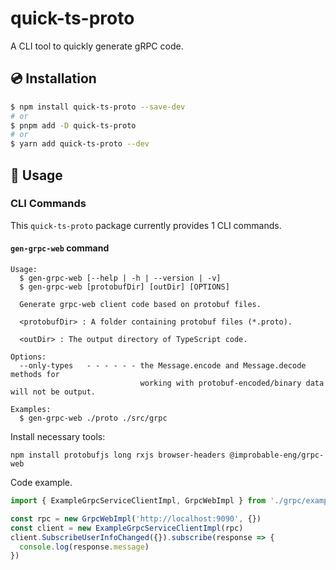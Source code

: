 # quick-ts-proto

A CLI tool to quickly generate gRPC code.

## 💿 Installation

```bash
$ npm install quick-ts-proto --save-dev
# or
$ pnpm add -D quick-ts-proto
# or
$ yarn add quick-ts-proto --dev
```

## 📖 Usage

### CLI Commands

This `quick-ts-proto` package currently provides 1 CLI commands.

#### `gen-grpc-web` command

```
Usage:
  $ gen-grpc-web [--help | -h | --version | -v]
  $ gen-grpc-web [protobufDir] [outDir] [OPTIONS]

  Generate grpc-web client code based on protobuf files.

  <protobufDir> : A folder containing protobuf files (*.proto).

  <outDir> : The output directory of TypeScript code.

Options:
  --only-types   - - - - - - the Message.encode and Message.decode methods for
                             working with protobuf-encoded/binary data will not be output.

Examples:
  $ gen-grpc-web ./proto ./src/grpc
```

Install necessary tools:
```
npm install protobufjs long rxjs browser-headers @improbable-eng/grpc-web
```

Code example.
```ts
import { ExampleGrpcServiceClientImpl, GrpcWebImpl } from './grpc/example'

const rpc = new GrpcWebImpl('http://localhost:9090', {})
const client = new ExampleGrpcServiceClientImpl(rpc)
client.SubscribeUserInfoChanged({}).subscribe(response => {
  console.log(response.message)
})
```
